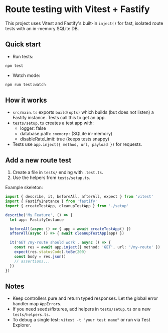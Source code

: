 # Route testing with Vitest + Fastify

This project uses Vitest and Fastify's built-in `inject()` for fast, isolated route tests with an in-memory SQLite DB.

## Quick start

- Run tests:

```bash
npm test
```

- Watch mode:

```bash
npm run test:watch
```

## How it works

- `src/main.ts` exports `build(opts)` which builds (but does not listen) a Fastify instance. Tests call this to get an app.
- `tests/setup.ts` creates a test app with:
  - logger: false
  - database.path: `:memory:` (SQLite in-memory)
  - disableRateLimit: true (keeps tests snappy)
- Tests use `app.inject({ method, url, payload })` for requests.

## Add a new route test

1. Create a file in `tests/` ending with `.test.ts`.
2. Use the helpers from `tests/setup.ts`.

Example skeleton:

```ts
import { describe, it, beforeAll, afterAll, expect } from 'vitest'
import { FastifyInstance } from 'fastify'
import { createTestApp, cleanupTestApp } from './setup'

describe('My Feature', () => {
  let app: FastifyInstance

  beforeAll(async () => { app = await createTestApp() })
  afterAll(async () => { await cleanupTestApp(app) })

  it('GET /my-route should work', async () => {
    const res = await app.inject({ method: 'GET', url: '/my-route' })
    expect(res.statusCode).toBe(200)
    const body = res.json()
    // assertions...
  })
})
```

## Notes

- Keep controllers pure and return typed responses. Let the global error handler map `AppError`s.
- If you need seeds/fixtures, add helpers in `tests/setup.ts` or a new `tests/helpers.ts`.
- To debug a single test: `vitest -t "your test name"` or run via Test Explorer.
